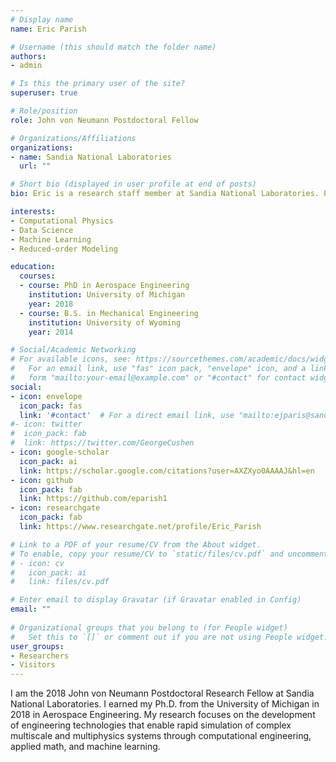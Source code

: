 ```yaml
---
# Display name
name: Eric Parish 

# Username (this should match the folder name)
authors:
- admin

# Is this the primary user of the site?
superuser: true

# Role/position
role: John von Neumann Postdoctoral Fellow 

# Organizations/Affiliations
organizations:
- name: Sandia National Laboratories 
  url: ""

# Short bio (displayed in user profile at end of posts)
bio: Eric is a research staff member at Sandia National Laboratories. Previously, Eric was a John von Neumann postdoctoral fellow at Sandia, and before that he earned his Ph.D. from the University of Michigan in Aerospace Engineering. Eric's research focuses on the development of engineering technologies that enable rapid simulation of complex multiscale and multiphysics systems through computational engineering, applied math, and machine learning. He is particulaly interested in reduced-order modeling, numerical methods for PDEs, scientific machine learning, and computational fluid dynamics. 

interests:
- Computational Physics 
- Data Science 
- Machine Learning
- Reduced-order Modeling 

education:
  courses:
  - course: PhD in Aerospace Engineering 
    institution: University of Michigan
    year: 2018
  - course: B.S. in Mechanical Engineering 
    institution: University of Wyoming 
    year: 2014

# Social/Academic Networking
# For available icons, see: https://sourcethemes.com/academic/docs/widgets/#icons
#   For an email link, use "fas" icon pack, "envelope" icon, and a link in the
#   form "mailto:your-email@example.com" or "#contact" for contact widget.
social:
- icon: envelope
  icon_pack: fas
  link: '#contact'  # For a direct email link, use "mailto:ejparis@sandia.gov".
#- icon: twitter
#  icon_pack: fab
#  link: https://twitter.com/GeorgeCushen
- icon: google-scholar
  icon_pack: ai
  link: https://scholar.google.com/citations?user=AXZXyo0AAAAJ&hl=en 
- icon: github
  icon_pack: fab
  link: https://github.com/eparish1
- icon: researchgate 
  icon_pack: fab
  link: https://www.researchgate.net/profile/Eric_Parish

# Link to a PDF of your resume/CV from the About widget.
# To enable, copy your resume/CV to `static/files/cv.pdf` and uncomment the lines below.  
# - icon: cv
#   icon_pack: ai
#   link: files/cv.pdf

# Enter email to display Gravatar (if Gravatar enabled in Config)
email: ""
  
# Organizational groups that you belong to (for People widget)
#   Set this to `[]` or comment out if you are not using People widget.  
user_groups:
- Researchers
- Visitors
---
```

 I am the 2018 John von Neumann Postdoctoral Research Fellow at Sandia National Laboratories. I earned my Ph.D. from the University of Michigan in 2018 in Aerospace Engineering. My research focuses on the development of engineering technologies that enable rapid simulation of complex multiscale and multiphysics systems through computational engineering, applied math, and machine learning. 

